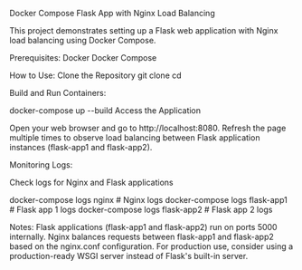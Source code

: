 Docker Compose Flask App with Nginx Load Balancing

This project demonstrates setting up a Flask web application with Nginx load balancing using Docker Compose.

Prerequisites:
Docker
Docker Compose

How to Use:
Clone the Repository
git clone <repository-url>
cd <repository-name>


Build and Run Containers:

docker-compose up --build
Access the Application

Open your web browser and go to http://localhost:8080.
Refresh the page multiple times to observe load balancing between Flask application instances (flask-app1 and flask-app2).


Monitoring Logs:

Check logs for Nginx and Flask applications

docker-compose logs nginx  # Nginx logs
docker-compose logs flask-app1  # Flask app 1 logs
docker-compose logs flask-app2  # Flask app 2 logs

Notes:
Flask applications (flask-app1 and flask-app2) run on ports 5000 internally.
Nginx balances requests between flask-app1 and flask-app2 based on the nginx.conf configuration.
For production use, consider using a production-ready WSGI server instead of Flask's built-in server.
